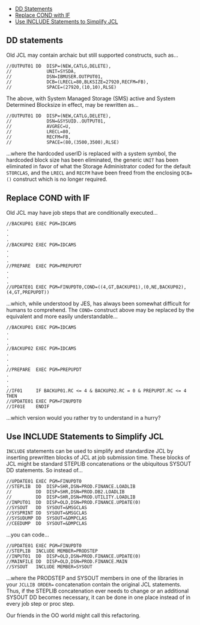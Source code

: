 
* [DD Statements](#dd-statements)
* [Replace COND with IF](#replace-cond-with-if)
* [Use INCLUDE Statements to Simplify JCL](#use-include-statements-to-simplify-jcl)


## DD statements

Old JCL may contain archaic but still supported constructs, such as...

    //OUTPUT01 DD  DISP=(NEW,CATLG,DELETE),
    //             UNIT=SYSDA,
    //             DSN=IBMUSER.OUTPUT01,
    //             DCB=(LRECL=80,BLKSIZE=27920,RECFM=FB),
    //             SPACE=(27920,(10,10),RLSE)
    
The above, with System Managed Storage (SMS) active and System Determined Blocksize in effect, may be rewritten as...

    //OUTPUT01 DD  DISP=(NEW,CATLG,DELETE),
    //             DSN=&SYSUID..OUTPUT01,
    //             AVGREC=U,
    //             LRECL=80,
    //             RECFM=FB,
    //             SPACE=(80,(3500,3500),RLSE)
    
...where the hardcoded userID is replaced with a system symbol, the hardcoded block size has been eliminated, the generic `UNIT` has been eliminated in favor of what the Storage Administrator coded for the default `STORCLAS`, and the `LRECL` and `RECFM` have been freed from the enclosing `DCB=()` construct which is no longer required.

## Replace COND with IF

Old JCL may have job steps that are conditionally executed...

    //BACKUP01 EXEC PGM=IDCAMS
    .
    .
    .
    //BACKUP02 EXEC PGM=IDCAMS
    .
    .
    .
    //PREPARE  EXEC PGM=PREPUPDT
    .
    .
    .
    //UPDATE01 EXEC PGM=FINUPDT0,COND=((4,GT,BACKUP01),(0,NE,BACKUP02),(4,GT,PREPUPDT))

...which, while understood by JES, has always been somewhat difficult for humans to comprehend.  The `COND=` construct above may be replaced by the equivalent and more easily understandable...

    //BACKUP01 EXEC PGM=IDCAMS
    .
    .
    .
    //BACKUP02 EXEC PGM=IDCAMS
    .
    .
    .
    //PREPARE  EXEC PGM=PREPUPDT
    .
    .
    .
    //IF01     IF BACKUP01.RC <= 4 & BACKUP02.RC = 0 & PREPUPDT.RC <= 4 THEN
    //UPDATE01 EXEC PGM=FINUPDT0
    //IF01E    ENDIF

...which version would you rather try to understand in a hurry?

## Use INCLUDE Statements to Simplify JCL

`INCLUDE` statements can be used to simplify and standardize JCL by inserting prewritten blocks of JCL at job submission time.  These blocks of JCL might be standard STEPLIB concatenations or the ubiquitous SYSOUT DD statements.  So instead of...

    //UPDATE01 EXEC PGM=FINUPDT0
    //STEPLIB  DD  DISP=SHR,DSN=PROD.FINANCE.LOADLIB
    //         DD  DISP=SHR,DSN=PROD.DB2.LOADLIB
    //         DD  DISP=SHR,DSN=PROD.UTILITY.LOADLIB
    //INPUT01  DD  DISP=OLD,DSN=PROD.FINANCE.UPDATE(0)
    //SYSOUT   DD  SYSOUT=&MSGCLAS
    //SYSPRINT DD  SYSOUT=&MSGCLAS
    //SYSUDUMP DD  SYSOUT=&DMPCLAS
    //CEEDUMP  DD  SYSOUT=&DMPCLAS

...you can code...

    //UPDATE01 EXEC PGM=FINUPDT0
    //STEPLIB  INCLUDE MEMBER=PRODSTEP
    //INPUT01  DD  DISP=OLD,DSN=PROD.FINANCE.UPDATE(0)
    //MAINFILE DD  DISP=OLD,DSN=PROD.FINANCE.MAIN
    //SYSOUT   INCLUDE MEMBER=SYSOUT

...where the PRODSTEP and SYSOUT members in one of the libraries in your `JCLLIB ORDER=` concatenation contain the original JCL statements.  Thus, if the STEPLIB concatenation ever needs to change or an additional SYSOUT DD becomes necessary, it can be done in one place instead of in every job step or proc step.

Our friends in the OO world might call this refactoring.

